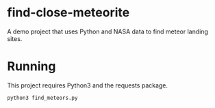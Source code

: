 # find-close-meteorite
A demo project that uses Python and NASA data to find meteor landing sites.

# Running
This project requires Python3 and the requests package.

`python3 find_meteors.py`
